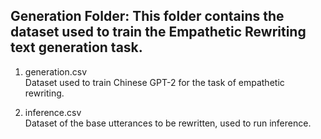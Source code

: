 ## Generation Folder: This folder contains the dataset used to train the Empathetic Rewriting text generation task.

1. generation.csv <br>
Dataset used to train Chinese GPT-2 for the task of empathetic rewriting. 

2. inference.csv <br>
Dataset of the base utterances to be rewritten, used to run inference.